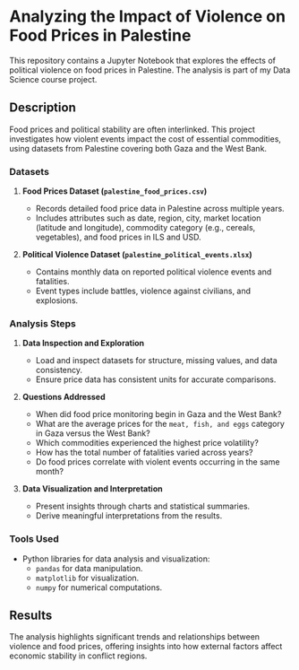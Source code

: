 # Analyzing the Impact of Violence on Food Prices in Palestine

This repository contains a Jupyter Notebook that explores the effects of political violence on food prices in Palestine. The analysis is part of my Data Science course project.

## Description

Food prices and political stability are often interlinked. This project investigates how violent events impact the cost of essential commodities, using datasets from Palestine covering both Gaza and the West Bank.

### Datasets

1. **Food Prices Dataset (`palestine_food_prices.csv`)**  
   - Records detailed food price data in Palestine across multiple years.  
   - Includes attributes such as date, region, city, market location (latitude and longitude), commodity category (e.g., cereals, vegetables), and food prices in ILS and USD.

2. **Political Violence Dataset (`palestine_political_events.xlsx`)**  
   - Contains monthly data on reported political violence events and fatalities.  
   - Event types include battles, violence against civilians, and explosions.

### Analysis Steps

1. **Data Inspection and Exploration**  
   - Load and inspect datasets for structure, missing values, and data consistency.  
   - Ensure price data has consistent units for accurate comparisons.

2. **Questions Addressed**  
   - When did food price monitoring begin in Gaza and the West Bank?  
   - What are the average prices for the `meat, fish, and eggs` category in Gaza versus the West Bank?  
   - Which commodities experienced the highest price volatility?  
   - How has the total number of fatalities varied across years?  
   - Do food prices correlate with violent events occurring in the same month?

3. **Data Visualization and Interpretation**  
   - Present insights through charts and statistical summaries.  
   - Derive meaningful interpretations from the results.

### Tools Used

- Python libraries for data analysis and visualization:
  - `pandas` for data manipulation.
  - `matplotlib` for visualization.
  - `numpy` for numerical computations.

## Results

The analysis highlights significant trends and relationships between violence and food prices, offering insights into how external factors affect economic stability in conflict regions.

